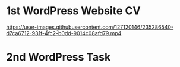 # 1st WordPress Website CV
https://user-images.githubusercontent.com/127120146/235286540-d7ca6712-931f-4fc2-b0dd-9014c08afd79.mp4
# 2nd WordPress Task




